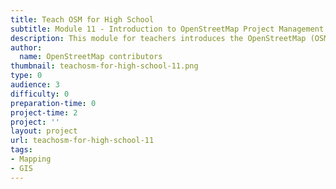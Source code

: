 ```yaml
---
title: Teach OSM for High School
subtitle: Module 11 - Introduction to OpenStreetMap Project Management with the OSM Tasking Manager
description: This module for teachers introduces the OpenStreetMap (OSM) tasking manager and how to use it to manage project and control distributed workflow.
author:
  name: OpenStreetMap contributors
thumbnail: teachosm-for-high-school-11.png
type: 0
audience: 3
difficulty: 0
preparation-time: 0
project-time: 2
project: ''
layout: project
url: teachosm-for-high-school-11
tags:
- Mapping
- GIS
---
```


